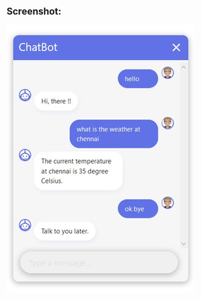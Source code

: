 
## Screenshot:

![ScreenShot](https://github.com/GowriSankar-JG/WeatherBot-using-Rasa/blob/master/UI%20Preview/Ui%20Preview%202020-06-24.jpeg)